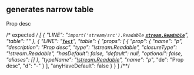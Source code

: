 ## generates narrow table
<types>
  <import from="stream/src" ns="stream" name="Readable" />
  <type name="Test">
    <prop type="!stream.Readable" name="p">Prop desc</prop>
  </type>
</types>

/* expected */
[
  {
    "LINE": "`import('stream/src').Readable` __[`stream.Readable`](l-type)__",
    "table": ""
  },
  {
    "LINE": "__[`Test`](t-type)__",
    "table": {
      "props": [
        {
          "prop": {
            "name": "p",
            "description": "Prop desc",
            "type": "!stream.Readable",
            "closureType": "!stream.Readable",
            "hasDefault": false,
            "default": null,
            "optional": false,
            "aliases": []
          },
          "typeName": "[!stream.Readable](#type-streamreadable)",
          "name": "p*",
          "de": "Prop desc",
          "d": "-"
        }
      ],
      "anyHaveDefault": false
    }
  }
]
/**/